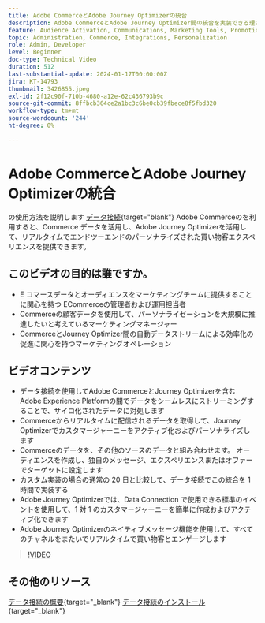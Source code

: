 ```yaml
---
title: Adobe CommerceとAdobe Journey Optimizerの統合
description: Adobe CommerceとAdobe Journey Optimizer間の統合を実装できる理由と方法を説明します。
feature: Audience Activation, Communications, Marketing Tools, Promotions/Events
topic: Administration, Commerce, Integrations, Personalization
role: Admin, Developer
level: Beginner
doc-type: Technical Video
duration: 512
last-substantial-update: 2024-01-17T00:00:00Z
jira: KT-14793
thumbnail: 3426855.jpeg
exl-id: 2f12c90f-710b-4680-a12e-62c436793b9c
source-git-commit: 8ffbcb364ce2a1bc3c6be0cb39fbece8f5fbd320
workflow-type: tm+mt
source-wordcount: '244'
ht-degree: 0%

---
```


# Adobe CommerceとAdobe Journey Optimizerの統合

の使用方法を説明します [データ接続](https://experienceleague.adobe.com/docs/commerce-merchant-services/data-connection/overview.html){target="blank"} Adobe Commerceのを利用すると、Commerce データを活用し、Adobe Journey Optimizerを活用して、リアルタイムでエンドツーエンドのパーソナライズされた買い物客エクスペリエンスを提供できます。

## このビデオの目的は誰ですか。

- E コマースデータとオーディエンスをマーケティングチームに提供することに関心を持つ ECommerceの管理者および運用担当者
- Commerceの顧客データを使用して、パーソナライゼーションを大規模に推進したいと考えているマーケティングマネージャー
- CommerceとJourney Optimizer間の自動データストリームによる効率化の促進に関心を持つマーケティングオペレーション

## ビデオコンテンツ

- データ接続を使用してAdobe CommerceとJourney Optimizerを含むAdobe Experience Platformの間でデータをシームレスにストリーミングすることで、サイロ化されたデータに対処します
- Commerceからリアルタイムに配信されるデータを取得して、Journey Optimizerでカスタマージャーニーをアクティブ化およびパーソナライズします
- Commerceのデータを、その他のソースのデータと組み合わせます。 オーディエンスを作成し、独自のメッセージ、エクスペリエンスまたはオファーでターゲットに設定します
- カスタム実装の場合の通常の 20 日と比較して、データ接続でこの統合を 1 時間で実装する
- Adobe Journey Optimizerでは、Data Connection で使用できる標準のイベントを使用して、1 対 1 のカスタマージャーニーを簡単に作成およびアクティブ化できます
- Adobe Journey Optimizerのネイティブメッセージ機能を使用して、すべてのチャネルをまたいでリアルタイムで買い物客とエンゲージします

>[!VIDEO](https://video.tv.adobe.com/v/3426855/?learn=on)

## その他のリソース

[データ接続の概要](https://experienceleague.adobe.com/docs/commerce-merchant-services/data-connection/overview.html){target="_blank"}
[データ接続のインストール](https://experienceleague.adobe.com/docs/commerce-merchant-services/data-connection/fundamentals/install.html){target="_blank"}
